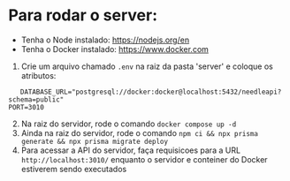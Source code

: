 # Para rodar o server:
- Tenha o Node instalado: https://nodejs.org/en
- Tenha o Docker instalado: https://www.docker.com
  
1. Crie um arquivo chamado `.env` na raiz da pasta 'server' e coloque os atributos:
```
   DATABASE_URL="postgresql://docker:docker@localhost:5432/needleapi?schema=public"
PORT=3010
```
2. Na raiz do servidor, rode o comando `docker compose up -d`
3. Ainda na raiz do servidor, rode o comando `npm ci && npx prisma generate && npx prisma migrate deploy`
4. Para acessar a API do servidor, faça requisicoes para a URL `http://localhost:3010/` enquanto o servidor e conteiner do Docker estiverem sendo executados
